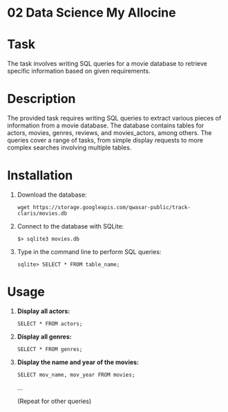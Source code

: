 # 02 Data Science My Allocine

# Task

The task involves writing SQL queries for a movie database to retrieve specific information based on given requirements.

# Description

The provided task requires writing SQL queries to extract various pieces of information from a movie database. The database contains tables for actors, movies, genres, reviews, and movies_actors, among others. The queries cover a range of tasks, from simple display requests to more complex searches involving multiple tables.

# Installation

1. Download the database:

   ```
   wget https://storage.googleapis.com/qwasar-public/track-claris/movies.db
   ```

2. Connect to the database with SQLite:

   ```
   $> sqlite3 movies.db
   ```

3. Type in the command line to perform SQL queries:

   ```
   sqlite> SELECT * FROM table_name;
   ```

# Usage

1. **Display all actors:**

   ```
   SELECT * FROM actors;
   ```

2. **Display all genres:**

   ```
   SELECT * FROM genres;
   ```

3. **Display the name and year of the movies:**

   ```
   SELECT mov_name, mov_year FROM movies;
   ```

   ...

   (Repeat for other queries)